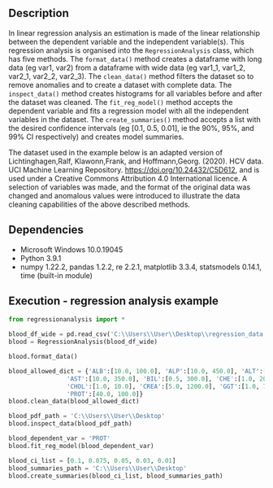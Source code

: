 ## Description 
In linear regression analysis an estimation is made of the linear relationship between the dependent variable and the independent variable(s). This regression analysis is organised into the `RegressionAnalysis` class, which has five methods. The `format_data()` method creates a dataframe with long data (eg var1, var2) from a dataframe with wide data (eg var1_1, var1_2, var2_1, var2_2, var2_3). The `clean_data()` method filters the dataset so to remove anomalies and to create a dataset with complete data. The `inspect_data()` method creates histograms for all variables before and after the dataset was cleaned. The `fit_reg_model()` method accepts the dependent variable and fits a regression model with all the independent variables in the dataset. The `create_summaries()` method accepts a list with the desired confidence intervals (eg [0.1, 0.5, 0.01], ie the 90%, 95%, and 99% CI respectively) and creates model summaries.

The dataset used in the example below is an adapted version of Lichtinghagen,Ralf, Klawonn,Frank, and Hoffmann,Georg. (2020). HCV data. UCI Machine Learning Repository. https://doi.org/10.24432/C5D612, and is used under a Creative Commons Attribution 4.0 International licence. A selection of variables was made, and the format of the original data was changed and anomalous values were introduced to illustrate the data cleaning capabilities of the above described methods.


## Dependencies
* Microsoft Windows 10.0.19045
* Python 3.9.1
* numpy 1.22.2, pandas 1.2.2, re 2.2.1, matplotlib 3.3.4, statsmodels 0.14.1, time (built-in module) 

## Execution - regression analysis example
```python
from regressionanalysis import *

blood_df_wide = pd.read_csv('C:\\Users\\User\\Desktop\\regression_data.csv')          
blood = RegressionAnalysis(blood_df_wide)  

blood.format_data()

blood_allowed_dict = {'ALB':[10.0, 100.0], 'ALP':[10.0, 450.0], 'ALT':[0.5, 350.0],
                'AST':[10.0, 350.0], 'BIL':[0.5, 300.0], 'CHE':[1.0, 20.0],
                'CHOL':[1.0, 10.0], 'CREA':[5.0, 1200.0], 'GGT':[1.0, 700.0],
                'PROT':[40.0, 100.0]}
blood.clean_data(blood_allowed_dict)

blood_pdf_path = 'C:\\Users\\User\\Desktop'                     
blood.inspect_data(blood_pdf_path)

blood_dependent_var = 'PROT'                                                   
blood.fit_reg_model(blood_dependent_var)

blood_ci_list = [0.1, 0.075, 0.05, 0.03, 0.01]                                  
blood_summaries_path = 'C:\\Users\\User\\Desktop'                                 
blood.create_summaries(blood_ci_list, blood_summaries_path)
```

